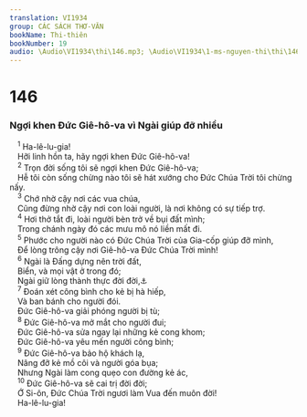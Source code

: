 ```yaml
---
translation: VI1934
group: CÁC SÁCH THƠ-VĂN
bookName: Thi-thiên 
bookNumber: 19
audio: \Audio\VI1934\thi\146.mp3; \Audio\VI1934\1-ms-nguyen-thi\thi\146.mp3
---
```


<div class="title"><h1>146</h1><h3>Ngợi khen Đức Giê-hô-va vì Ngài giúp đỡ nhiều</h3></div>
<span class="verse thi_146_1"> <sup>1</sup> Ha-lê-lu-gia! <br/> Hỡi linh hồn ta, hãy ngợi khen Đức Giê-hô-va! <br/></span>
<span class="verse thi_146_2"> <sup>2</sup> Trọn đời sống tôi sẽ ngợi khen Đức Giê-hô-va; <br/> Hễ tôi còn sống chừng nào tôi sẽ hát xướng cho Đức Chúa Trời tôi chừng nấy. <br/></span>
<span class="verse thi_146_3"> <sup>3</sup> Chớ nhờ cậy nơi các vua chúa, <br/> Cũng đừng nhờ cậy nơi con loài người, là nơi không có sự tiếp trợ. <br/></span>
<span class="verse thi_146_4"> <sup>4</sup> Hơi thở tắt đi, loài người bèn trở về bụi đất mình; <br/> Trong chánh ngày đó các mưu mô nó liền mất đi. <br/></span>
<span class="verse thi_146_5"> <sup>5</sup> Phước cho người nào có Đức Chúa Trời của Gia-cốp giúp đỡ mình, <br/> Để lòng trông cậy nơi Giê-hô-va Đức Chúa Trời mình! <br/></span>
<span class="verse thi_146_6"> <sup>6</sup> Ngài là Đấng dựng nên trời đất, <br/> Biển, và mọi vật ở trong đó; <br/> Ngài giữ lòng thành thực đời đời,<a data-toggle="tooltip" data-placement="bottom" title="Cong 4:24; 14:15">⚓</a><br/></span>
<span class="verse thi_146_7"> <sup>7</sup> Đoán xét công bình cho kẻ bị hà hiếp, <br/> Và ban bánh cho người đói. <br/> Đức Giê-hô-va giải phóng người bị tù; <br/></span>
<span class="verse thi_146_8"> <sup>8</sup> Đức Giê-hô-va mở mắt cho người đui; <br/> Đức Giê-hô-va sửa ngay lại những kẻ cong khom; <br/> Đức Giê-hô-va yêu mến người công bình; <br/></span>
<span class="verse thi_146_9"> <sup>9</sup> Đức Giê-hô-va bảo hộ khách lạ, <br/> Nâng đỡ kẻ mồ côi và người góa bụa; <br/> Nhưng Ngài làm cong quẹo con đường kẻ ác, <br/></span>
<span class="verse thi_146_10"> <sup>10</sup> Đức Giê-hô-va sẽ cai trị đời đời; <br/> Ớ Si-ôn, Đức Chúa Trời ngươi làm Vua đến muôn đời! <br/> Ha-lê-lu-gia! <br/></span>

